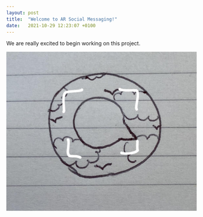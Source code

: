 ```yaml
---
layout: post
title:  "Welcome to AR Social Messaging!"
date:   2021-10-29 12:23:07 +0100
---
```

We are really excited to begin working on this project.

![useful image1](../../assets/image.jpeg)
